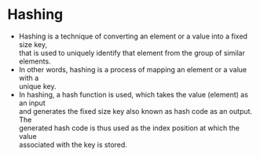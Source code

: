 # Hashing

- Hashing is a technique of converting an element or a value into a fixed size key,  
  that is used to uniquely identify that element from the group of similar  
  elements.  
- In other words, hashing is a process of mapping an element or a value with a  
  unique key.  
- In hashing, a hash function is used, which takes the value (element) as an input  
  and generates the fixed size key also known as hash code as an output. The  
  generated hash code is thus used as the index position at which the value  
  associated with the key is stored.

  

